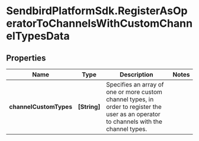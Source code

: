 # SendbirdPlatformSdk.RegisterAsOperatorToChannelsWithCustomChannelTypesData

## Properties

Name | Type | Description | Notes
------------ | ------------- | ------------- | -------------
**channelCustomTypes** | **[String]** | Specifies an array of one or more custom channel types, in order to register the user as an operator to channels with the channel types. | 


